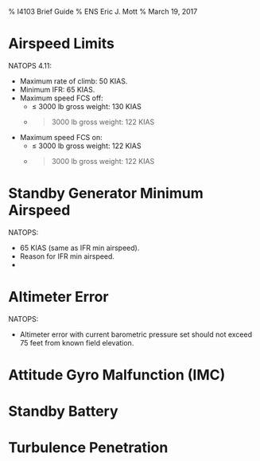 % I4103 Brief Guide
% ENS Eric J. Mott
% March 19, 2017

Airspeed Limits
===============

NATOPS 4.11:

- Maximum rate of climb: 50 KIAS.
- Minimum IFR: 65 KIAS.
- Maximum speed FCS off:
  - ≤ 3000 lb gross weight: 130 KIAS
  - > 3000 lb gross weight: 122 KIAS
- Maximum speed FCS on:
  - ≤ 3000 lb gross weight: 122 KIAS
  - > 3000 lb gross weight: 122 KIAS

Standby Generator Minimum Airspeed
==================================

NATOPS:

- 65 KIAS (same as IFR min airspeed).
- Reason for IFR min airspeed.
-

Altimeter Error
===============

NATOPS:

- Altimeter error with current barometric pressure set should not exceed 75 feet
  from known field elevation.

Attitude Gyro Malfunction (IMC)
===============================

Standby Battery
===============

Turbulence Penetration
======================
